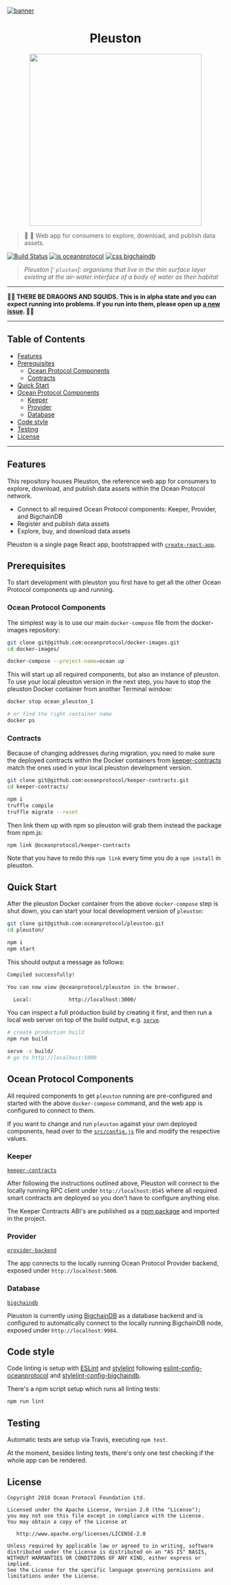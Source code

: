 [![banner](https://raw.githubusercontent.com/oceanprotocol/art/master/github/repo-banner%402x.png)](https://oceanprotocol.com)

<h1 align="center">Pleuston</h1>

<p align="center">
  <img width="400" src="https://user-images.githubusercontent.com/90316/43195950-cc01fd90-9006-11e8-8d5e-cb802c6502b3.gif" />
</p>

> 🦑 🦄 Web app for consumers to explore, download, and publish data assets.

[![Build Status](https://travis-ci.com/oceanprotocol/pleuston.svg?token=3psqw6c8KMDqfdGQ2x6d&branch=master)](https://travis-ci.com/oceanprotocol/pleuston)
[![js oceanprotocol](https://img.shields.io/badge/js-oceanprotocol-7b1173.svg)](https://github.com/oceanprotocol/eslint-config-oceanprotocol)
[![css bigchaindb](https://img.shields.io/badge/css-bigchaindb-39BA91.svg)](https://github.com/bigchaindb/stylelint-config-bigchaindb)

> _Pleuston [`ˈplustən`]: organisms that live in the thin surface layer existing at the air-water interface of a body of water as their habitat_

---

**🐲🦑 THERE BE DRAGONS AND SQUIDS. This is in alpha state and you can expect running into problems. If you run into them, please open up [a new issue](https://github.com/oceanprotocol/pleuston/issues). 🦑🐲**

---

## Table of Contents

  - [Features](#features)
  - [Prerequisites](#prerequisites)
     - [Ocean Protocol Components](#ocean-protocol-components)
     - [Contracts](#contracts)
  - [Quick Start](#quick-start)
  - [Ocean Protocol Components](#ocean-protocol-components)
     - [Keeper](#keeper)
     - [Provider](#provider)
     - [Database](#database)
  - [Code style](#code-style)
  - [Testing](#testing)
  - [License](#license)

---

## Features

This repository houses Pleuston, the reference web app for consumers to explore, download, and publish data assets within the Ocean Protocol network.

- Connect to all required Ocean Protocol components: Keeper, Provider, and BigchainDB
- Register and publish data assets
- Explore, buy, and download data assets

Pleuston is a single page React app, bootstrapped with [`create-react-app`](https://github.com/facebook/create-react-app).

## Prerequisites

To start development with pleuston you first have to get all the other Ocean Protocol components up and running.

### Ocean Protocol Components

The simplest way is to use our main `docker-compose` file from the docker-images repository:

```bash
git clone git@github.com:oceanprotocol/docker-images.git
cd docker-images/

docker-compose --project-name=ocean up
```

This will start up all required components, but also an instance of pleuston. To use your local pleuston version in the next step, you have to stop the pleuston Docker container from another Terminal window:

```bash
docker stop ocean_pleuston_1

# or find the right container name
docker ps
```

### Contracts

Because of changing addresses during migration, you need to make sure the deployed contracts within the Docker containers from [keeper-contracts](https://github.com/oceanprotocol/keeper-contracts) match the ones used in your local pleuston development version.

```bash
git clone git@github.com:oceanprotocol/keeper-contracts.git
cd keeper-contracts/

npm i
truffle compile
truffle migrate --reset
```

Then link them up with npm so pleuston will grab them instead the package from npm.js:

```bash
npm link @oceanprotocol/keeper-contracts
```

Note that you have to redo this `npm link` every time you do a `npm install` in pleuston.

## Quick Start

After the pleuston Docker container from the above `docker-compose` step is shut down, you can start your local development version of `pleuston`:

```bash
git clone git@github.com:oceanprotocol/pleuston.git
cd pleuston/

npm i
npm start
````

This should output a message as follows:

```bash
Compiled successfully!

You can now view @oceanprotocol/pleuston in the browser.

  Local:            http://localhost:3000/
```

You can inspect a full production build by creating it first, and then run a local web server on top of the build output, e.g. [`serve`](https://github.com/zeit/serve).

```bash
# create production build
npm run build

serve -s build/
# go to http://localhost:5000
```

## Ocean Protocol Components

All required components to get `pleuston` running are pre-configured and started with the above `docker-compose` command, and the web app is configured to connect to them.

If you want to change and run `pleuston` against your own deployed components, head over to the [`src/config.js`](./src/config.js) file and modify the respective values.

### Keeper
[`keeper-contracts`](https://github.com/oceanprotocol/keeper-contracts)

After following the instructions outlined above, Pleuston will connect to the locally running RPC client under `http://localhost:8545` where all required smart contracts are deployed so you don't have to configure anything else.

The Keeper Contracts ABI's are published as a [npm package](https://www.npmjs.com/package/@oceanprotocol/keeper-contracts) and imported in the project.

### Provider
[`provider-backend`](https://github.com/oceanprotocol/provider-backend)

The app connects to the locally running Ocean Protocol Provider backend, exposed under `http://localhost:5000`.

### Database
[`bigchaindb`](https://github.com/bigchaindb/bigchaindb)

Pleuston is currently using [BigchainDB](http://github.com/bigchaindb/bigchaindb) as a database backend and is configured to automatically connect to the locally running BigchainDB node, exposed under `http://localhost:9984`.

## Code style

Code linting is setup with [ESLint](https://eslint.org) and [stylelint](https://stylelint.io) following [eslint-config-oceanprotocol](https://github.com/oceanprotocol/eslint-config-oceanprotocol) and [stylelint-config-bigchaindb](https://github.com/bigchaindb/stylelint-config-bigchaindb).

There's a npm script setup which runs all linting tests:

```bash
npm run lint
```

## Testing

Automatic tests are setup via Travis, executing `npm test`.

At the moment, besides linting tests, there's only one test checking if the whole app can be rendered.

## License

```
Copyright 2018 Ocean Protocol Foundation Ltd.

Licensed under the Apache License, Version 2.0 (the "License");
you may not use this file except in compliance with the License.
You may obtain a copy of the License at

   http://www.apache.org/licenses/LICENSE-2.0

Unless required by applicable law or agreed to in writing, software
distributed under the License is distributed on an "AS IS" BASIS,
WITHOUT WARRANTIES OR CONDITIONS OF ANY KIND, either express or implied.
See the License for the specific language governing permissions and
limitations under the License.
```
